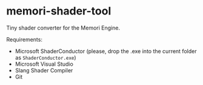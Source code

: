 # memori-shader-tool
Tiny shader converter for the Memori Engine.

Requirements:
- Microsoft ShaderConductor (please, drop the .exe into the current folder as <code>ShaderConductor.exe</code>)
- Microsoft Visual Studio
- Slang Shader Compiler
- Git